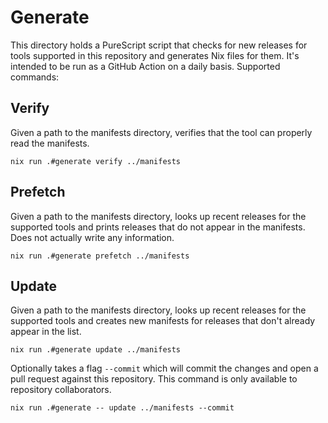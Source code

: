 # Generate

This directory holds a PureScript script that checks for new releases for tools supported in this repository and generates Nix files for them. It's intended to be run as a GitHub Action on a daily basis. Supported commands:

## Verify

Given a path to the manifests directory, verifies that the tool can properly read the manifests.

```console
nix run .#generate verify ../manifests
```

## Prefetch

Given a path to the manifests directory, looks up recent releases for the supported tools and prints releases that do not appear in the manifests. Does not actually write any information.

```console
nix run .#generate prefetch ../manifests
```

## Update

Given a path to the manifests directory, looks up recent releases for the supported tools and creates new manifests for releases that don't already appear in the list.

```console
nix run .#generate update ../manifests
```

Optionally takes a flag `--commit` which will commit the changes and open a pull request against this repository. This command is only available to repository collaborators.

```console
nix run .#generate -- update ../manifests --commit
```
